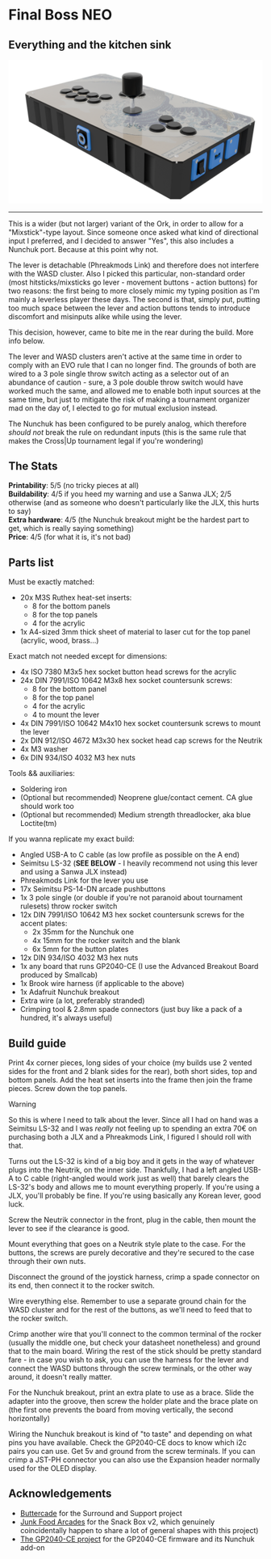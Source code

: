 # Final Boss NEO
## Everything and the kitchen sink

![Fighting the Final Boss](../../img/personal/fbneo.png)

---

This is a wider (but not larger) variant of the Ork, in order to allow for a "Mixstick"-type layout. Since someone once asked what kind of directional input I preferred, and I decided to answer "Yes", this also includes a Nunchuk port. Because at this point why not.

The lever is detachable (Phreakmods Link) and therefore does not interfere with the WASD cluster. Also I picked this particular, non-standard order (most hitsticks/mixsticks go lever - movement buttons - action buttons) for two reasons: the first being to more closely mimic my typing position as I'm mainly a leverless player these days. The second is that, simply put, putting too much space between the lever and action buttons tends to introduce discomfort and misinputs alike while using the lever.

This decision, however, came to bite me in the rear during the build. More info below.

The lever and WASD clusters aren't active at the same time in order to comply with an EVO rule that I can no longer find. The grounds of both are wired to a 3 pole single throw switch acting as a selector out of an abundance of caution - sure, a 3 pole double throw switch would have worked much the same, and allowed me to enable both input sources at the same time, but just to mitigate the risk of making a tournament organizer mad on the day of, I elected to go for mutual exclusion instead.

The Nunchuk has been configured to be purely analog, which therefore *should not* break the rule on redundant inputs (this is the same rule that makes the Cross|Up tournament legal if you're wondering)

## The Stats

**Printability**: 5/5 (no tricky pieces at all)  
**Buildability**: 4/5 if you heed my warning and use a Sanwa JLX; 2/5 otherwise (and as someone who doesn't particularly like the JLX, this hurts to say)  
**Extra hardware**: 4/5 (the Nunchuk breakout might be the hardest part to get, which is really saying something)  
**Price**: 4/5 (for what it is, it's not bad)

## Parts list

Must be exactly matched:

- 20x M3S Ruthex heat-set inserts:
    - 8 for the bottom panels
    - 8 for the top panels
    - 4 for the acrylic
- 1x A4-sized 3mm thick sheet of material to laser cut for the top panel (acrylic, wood, brass...)

Exact match not needed except for dimensions:

- 4x ISO 7380 M3x5 hex socket button head screws for the acrylic
- 24x DIN 7991/ISO 10642 M3x8 hex socket countersunk screws:
    - 8 for the bottom panel
    - 8 for the top panel
    - 4 for the acrylic
    - 4 to mount the lever
- 4x DIN 7991/ISO 10642 M4x10 hex socket countersunk screws to mount the lever
- 2x DIN 912/ISO 4672 M3x30 hex socket head cap screws for the Neutrik
- 4x M3 washer
- 6x DIN 934/ISO 4032 M3 hex nuts

Tools && auxiliaries:

- Soldering iron
- (Optional but recommended) Neoprene glue/contact cement. CA glue should work too
- (Optional but recommended) Medium strength threadlocker, aka blue Loctite(tm)

If you wanna replicate my exact build:

- Angled USB-A to C cable (as low profile as possible on the A end)
- Seimitsu LS-32 (**SEE BELOW** - I heavily recommend not using this lever and using a Sanwa JLX instead)
- Phreakmods Link for the lever you use
- 17x Seimitsu PS-14-DN arcade pushbuttons
- 1x 3 pole single (or double if you're not paranoid about tournament rulesets) throw rocker switch
- 12x DIN 7991/ISO 10642 M3 hex socket countersunk screws for the accent plates:
    - 2x 35mm for the Nunchuk one
    - 4x 15mm for the rocker switch and the blank
    - 6x 5mm for the button plates
- 12x DIN 934/ISO 4032 M3 hex nuts
- 1x any board that runs GP2040-CE (I use the Advanced Breakout Board produced by Smallcab)
- 1x Brook wire harness (if applicable to the above)
- 1x Adafruit Nunchuk breakout
- Extra wire (a lot, preferably stranded)
- Crimping tool & 2.8mm spade connectors (just buy like a pack of a hundred, it's always useful)

## Build guide

Print 4x corner pieces, long sides of your choice (my builds use 2 vented sides for the front and 2 blank sides for the rear), both short sides, top and bottom panels. Add the heat set inserts into the frame then join the frame pieces. Screw down the top panels.

> [!WARNING]
>
> So this is where I need to talk about the lever. Since all I had on hand was a Seimitsu LS-32 and I was *really* not feeling up to spending an extra 70€ on purchasing both a JLX and a Phreakmods Link, I figured I should roll with that.  
>
> Turns out the LS-32 is kind of a big boy and it gets in the way of whatever plugs into the Neutrik, on the inner side. Thankfully, I had a left angled USB-A to C cable (right-angled would work just as well) that barely clears the LS-32's body and allows me to mount everything properly. If you're using a JLX, you'll probably be fine. If you're using basically any Korean lever, good luck.

Screw the Neutrik connector in the front, plug in the cable, then mount the lever to see if the clearance is good.

Mount everything that goes on a Neutrik style plate to the case. For the buttons, the screws are purely decorative and they're secured to the case through their own nuts.

Disconnect the ground of the joystick harness, crimp a spade connector on its end, then connect it to the rocker switch.

Wire everything else. Remember to use a separate ground chain for the WASD cluster and for the rest of the buttons, as we'll need to feed that to the rocker switch.

Crimp another wire that you'll connect to the common terminal of the rocker (usually the middle one, but check your datasheet nonetheless) and ground that to the main board. Wiring the rest of the stick should be pretty standard fare - in case you wish to ask, you can use the harness for the lever and connect the WASD buttons through the screw terminals, or the other way around, it doesn't really matter.

For the Nunchuk breakout, print an extra plate to use as a brace. Slide the adapter into the groove, then screw the holder plate and the brace plate on (the first one prevents the board from moving vertically, the second horizontally)

Wiring the Nunchuk breakout is kind of "to taste" and depending on what pins you have available. Check the GP2040-CE docs to know which i2c pairs you can use. Get 5v and ground from the screw terminals. If you can crimp a JST-PH connector you can also use the Expansion header normally used for the OLED display.

## Acknowledgements

- [Buttercade](https://www.etsy.com/shop/BUTTERCADE) for the Surround and Support project
- [Junk Food Arcades](https://junkfoodarcades.com) for the Snack Box v2, which genuinely coincidentally happen to share a lot of general shapes with this project)
- [The GP2040-CE project](https://gp2040-ce.info) for the GP2040-CE firmware and its Nunchuk add-on
